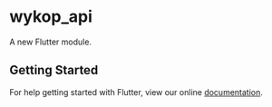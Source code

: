 # wykop_api

A new Flutter module.

## Getting Started

For help getting started with Flutter, view our online
[documentation](https://flutter.dev/).
